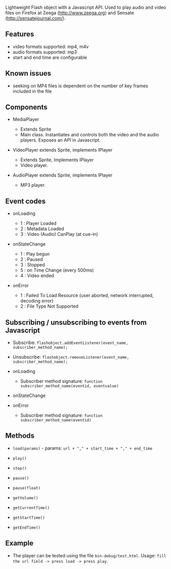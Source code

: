 Lightweight Flash object with a Javascript API. Used to play audio and video files on Firefox at Zeega (http://www.zeega.org) and Sensate (http://sensatejournal.com/).

Features
--------

- video formats supported: mp4, m4v
- audio formats supported: mp3
- start and end time are configurable

Known issues
------------

- seeking on MP4 files is dependent on the number of key frames included in the file

Components
------------

- MediaPlayer 
	- Extends Sprite
	- Main class. Instantiates and controls both the video and the audio players. Exposes an API in Javascript.

- VideoPlayer extends Sprite, implements IPlayer
	- Extends Sprite, Implements IPlayer
	- Video player. 

- AudioPlayer extends Sprite, implements IPlayer
	- MP3 player. 

Event codes
------------

- onLoading
	- 1 : Player Loaded
	- 2 : Metadata Loaded
	- 3 : Video (Audio) CanPlay (at cue-in)
	
- onStateChange
	- 1 : Play begun
	- 2 : Paused
	- 3 : Stopped
	- 5 : on Time Change (every 500ms)
	- 4 : Video ended
	
- onError
	- 1 : Failed To Load Resource (user aborted, network interrupted, decoding error)
	- 2 : File Type Not Supported

Subscribing / unsubscribing to events from Javascript
-----------------------------------------------------

- Subscribe: `flashobject.addEventListener(event_name, subscriber_method_name);`
- Unsubscribe: `flashobject.removeListener(event_name, subscriber_method_name);`

- onLoading
	- Subscriber method signature: `function subscriber_method_name(eventid, eventvalue)`
- onStateChange
- onError	
	- Subscriber method signature: `function subscriber_method_name(eventid)`
	
Methods
-------

- `load(params)` - params: `url + "," + start_time + "," + end_time`
- `play()`
- `stop()`
- `pause()`
- `pause(float)`

- `getVolume()`
- `getCurrentTime()`
- `getStartTime()`
- `getEndTime()`

Example
-------
- The player can be tested using the file `bin-debug/test.html`. Usage: `fill the url field -> press load -> press play`.

